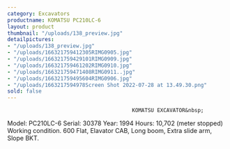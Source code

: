 ```yaml
---
category: Excavators
productname: KOMATSU PC210LC-6
layout: product
thumbnail: "/uploads/138_preview.jpg"
detailpictures:
- "/uploads/138_preview.jpg"
- "/uploads/166321759412305RIMG0905.jpg"
- "/uploads/166321759429101RIMG0909.jpg"
- "/uploads/166321759461202RIMG0910.jpg"
- "/uploads/166321759471408RIMG0911..jpg"
- "/uploads/166321759495604RIMG0906.jpg"
- "/uploads/1663217594978Screen Shot 2022-07-28 at 13.49.30.png"
sold: false
---
```


                                            KOMATSU EXCAVATOR&nbsp;
Model:&nbsp;PC210LC-6
Serial: 30378
Year:&nbsp;1994
Hours:&nbsp;10,702 (meter stopped)
Working condition. 600 Flat, Elavator CAB, Long boom, Extra slide arm, Slope BKT.



